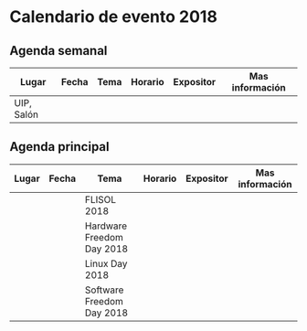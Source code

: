 # Calendario de evento 2018

## Agenda semanal
|     Lugar       |     Fecha    |                    Tema              |   Horario          | Expositor   | Mas información |
|-----------------| -------------| -------------------------------------|--------------------|-------------|-----------------|
| UIP, Salón      |              |                                      |                    | []()        |                 |


## Agenda principal
|     Lugar       |     Fecha    |                    Tema              |   Horario          | Expositor   | Mas información |
|-----------------| -------------| -------------------------------------|--------------------|-------------|-----------------|
|                 |              | FLISOL 2018                          |                    | []()        |                 |
|                 |              | Hardware Freedom Day 2018            |                    | []()        |                 |
|                 |              | Linux Day 2018                       |                    | []()        |                 |
|                 |              | Software Freedom Day 2018            |                    | []()        |                 |

